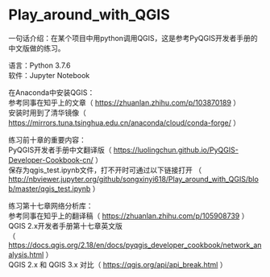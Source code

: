 # Play_around_with_QGIS
一句话介绍：在某个项目中用python调用QGIS，这是参考PyQGIS开发者手册的中文版做的练习。

语言：Python 3.7.6  
软件：Jupyter Notebook

在Anaconda中安装QGIS：  
参考同事在知乎上的文章（ https://zhuanlan.zhihu.com/p/103870189 ）  
安装时用到了清华镜像（ https://mirrors.tuna.tsinghua.edu.cn/anaconda/cloud/conda-forge/ ）
  
练习前十章的重要内容：  
PyQGIS开发者手册中文翻译版（ https://luolingchun.github.io/PyQGIS-Developer-Cookbook-cn/ ）  
保存为qgis_test.ipynb文件，打不开时可通过以下链接打开
（ http://nbviewer.jupyter.org/github/songxinyi618/Play_around_with_QGIS/blob/master/qgis_test.ipynb ）

练习第十七章网络分析库：  
参考同事在知乎上的翻译稿（ https://zhuanlan.zhihu.com/p/105908739 ）  
QGIS 2.x开发者手册第十七章英文版  
（ https://docs.qgis.org/2.18/en/docs/pyqgis_developer_cookbook/network_analysis.html ）  
QGIS 2.x 和 QGIS 3.x 对比（ https://qgis.org/api/api_break.html ）
